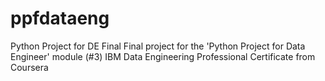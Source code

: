 # ppfdataeng
Python Project for DE Final
Final project for the 'Python Project for Data Engineer' module (#3)
IBM Data Engineering Professional Certificate from Coursera
